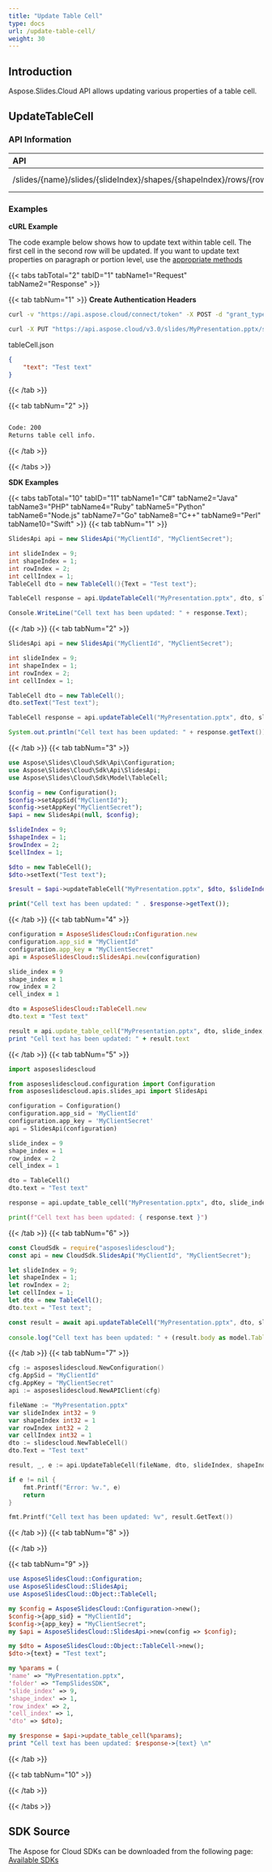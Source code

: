```yaml
---
title: "Update Table Cell"
type: docs
url: /update-table-cell/
weight: 30
---
```

## **Introduction**
Aspose.Slides.Cloud API allows updating various properties of a table cell.
## **UpdateTableCell**
### **API Information**
|**API**|**Type**|**Description**|**Resource**|
| :- | :- | :- | :- |
/slides/{name}/slides/{slideIndex}/shapes/{shapeIndex}/rows/{rowIndex}/cells/{cellIndex}|PUT|Returns table info|[UpdateTableCell](#)
### **Examples**
**cURL Example**

The code example below shows how to update text within table cell. The first cell in the second row will be updated. If you want to update text properties on paragraph or portion level, use the [appropriate methods](../working-with-table-cell-text/_index.md)


{{< tabs tabTotal="2" tabID="1" tabName1="Request" tabName2="Response" >}}

{{< tab tabNum="1" >}}
**Create Authentication Headers**
```sh
curl -v "https://api.aspose.cloud/connect/token" -X POST -d "grant_type=client_credentials&client_id=XXXX&client_secret=XXXX-XX" -H "Content-Type: application/x-www-form-urlencoded" -H "Accept: application/json"
```

```sh
curl -X PUT "https://api.aspose.cloud/v3.0/slides/MyPresentation.pptx/slides/9/shapes/1/rows/2/cell/1" -H "Authorization: Bearer [Access Token]" -H "Content-Type: text/json" -F @"tableCell.json" 
```

tableCell.json
```json
{
    "text": "Test text"
}
```

{{< /tab >}}

{{< tab tabNum="2" >}}
```sh

Code: 200
Returns table cell info.

```
{{< /tab >}}

{{< /tabs >}}

**SDK Examples**

{{< tabs tabTotal="10" tabID="11" tabName1="C#" tabName2="Java" tabName3="PHP" tabName4="Ruby" tabName5="Python" tabName6="Node.js" tabName7="Go" tabName8="C++" tabName9="Perl" tabName10="Swift" >}}
{{< tab tabNum="1" >}}

```csharp
SlidesApi api = new SlidesApi("MyClientId", "MyClientSecret");

int slideIndex = 9;
int shapeIndex = 1;
int rowIndex = 2;
int cellIndex = 1;
TableCell dto = new TableCell(){Text = "Test text"};

TableCell response = api.UpdateTableCell("MyPresentation.pptx", dto, slideIndex, shapeIndex, rowIndex, cellIndex, cellIndex);

Console.WriteLine("Cell text has been updated: " + response.Text);
```

{{< /tab >}}
{{< tab tabNum="2" >}}

```java
SlidesApi api = new SlidesApi("MyClientId", "MyClientSecret");

int slideIndex = 9;
int shapeIndex = 1;
int rowIndex = 2;
int cellIndex = 1;

TableCell dto = new TableCell();
dto.setText("Test text");

TableCell response = api.updateTableCell("MyPresentation.pptx", dto, slideIndex, shapeIndex, rowIndex, cellIndex, null, null, null);

System.out.println("Cell text has been updated: " + response.getText());
```
{{< /tab >}}
{{< tab tabNum="3" >}}

```php
use Aspose\Slides\Cloud\Sdk\Api\Configuration;
use Aspose\Slides\Cloud\Sdk\Api\SlidesApi;
use Aspose\Slides\Cloud\Sdk\Model\TableCell;

$config = new Configuration();
$config->setAppSid("MyClientId");
$config->setAppKey("MyClientSecret");
$api = new SlidesApi(null, $config);

$slideIndex = 9;
$shapeIndex = 1;
$rowIndex = 2;
$cellIndex = 1;

$dto = new TableCell();
$dto->setText("Test text");

$result = $api->updateTableCell("MyPresentation.pptx", $dto, $slideIndex, $shapeIndex, $rowIndex, $cellIndex);

print("Cell text has been updated: " . $response->getText());
```

{{< /tab >}}
{{< tab tabNum="4" >}}

```ruby
configuration = AsposeSlidesCloud::Configuration.new
configuration.app_sid = "MyClientId"
configuration.app_key = "MyClientSecret"
api = AsposeSlidesCloud::SlidesApi.new(configuration)

slide_index = 9
shape_index = 1
row_index = 2
cell_index = 1

dto = AsposeSlidesCloud::TableCell.new
dto.text = "Test text"

result = api.update_table_cell("MyPresentation.pptx", dto, slide_index, shape_index, row_index, cell_index)
print "Cell text has been updated: " + result.text

```

{{< /tab >}}
{{< tab tabNum="5" >}}

```python
import asposeslidescloud

from asposeslidescloud.configuration import Configuration
from asposeslidescloud.apis.slides_api import SlidesApi

configuration = Configuration()
configuration.app_sid = 'MyClientId'
configuration.app_key = 'MyClientSecret'
api = SlidesApi(configuration)

slide_index = 9
shape_index = 1
row_index = 2
cell_index = 1

dto = TableCell()
dto.text = "Test text"

response = api.update_table_cell("MyPresentation.pptx", dto, slide_index, shape_index, row_index, cell_index)

print(f"Cell text has been updated: { response.text }")
```

{{< /tab >}}
{{< tab tabNum="6" >}}

```javascript
const CloudSdk = require("asposeslidescloud");
const api = new CloudSdk.SlidesApi("MyClientId", "MyClientSecret");

let slideIndex = 9;
let shapeIndex = 1;
let rowIndex = 2;
let cellIndex = 1;
let dto = new TableCell();
dto.text = "Test text";

const result = await api.updateTableCell("MyPresentation.pptx", dto, slideIndex, shapeIndex, rowIndex, cellIndex);
            
console.log("Cell text has been updated: " + (result.body as model.TableCell).text);
```
{{< /tab >}}
{{< tab tabNum="7" >}}

```go
cfg := asposeslidescloud.NewConfiguration()
cfg.AppSid = "MyClientId"
cfg.AppKey = "MyClientSecret"
api := asposeslidescloud.NewAPIClient(cfg)

fileName := "MyPresentation.pptx"
var slideIndex int32 = 9
var shapeIndex int32 = 1
var rowIndex int32 = 2
var cellIndex int32 = 1
dto := slidescloud.NewTableCell()
dto.Text = "Test text"

result, _, e := api.UpdateTableCell(fileName, dto, slideIndex, shapeIndex, rowIndex, cellIndex, "", "", "")

if e != nil {
    fmt.Printf("Error: %v.", e)
    return
}

fmt.Printf("Cell text has been updated: %v", result.GetText())
```

{{< /tab >}}
{{< tab tabNum="8" >}}

{{< /tab >}}

{{< tab tabNum="9" >}}

```perl
use AsposeSlidesCloud::Configuration;
use AsposeSlidesCloud::SlidesApi;
use AsposeSlidesCloud::Object::TableCell;

my $config = AsposeSlidesCloud::Configuration->new();
$config->{app_sid} = "MyClientId";
$config->{app_key} = "MyClientSecret";
my $api = AsposeSlidesCloud::SlidesApi->new(config => $config);

my $dto = AsposeSlidesCloud::Object::TableCell->new();
$dto->{text} = "Test text";

my %params = (
'name' => "MyPresentation.pptx", 
'folder' => "TempSlidesSDK", 
'slide_index' => 9,
'shape_index' => 1,
'row_index' => 2,
'cell_index' => 1, 
'dto' => $dto);

my $response = $api->update_table_cell(%params);
print "Cell text has been updated: $response->{text} \n"
```

{{< /tab >}}

{{< tab tabNum="10" >}}

{{< /tab >}}

{{< /tabs >}}
## **SDK Source**

The Aspose for Cloud SDKs can be downloaded from the following page: [Available SDKs](/slides/available-sdks/)